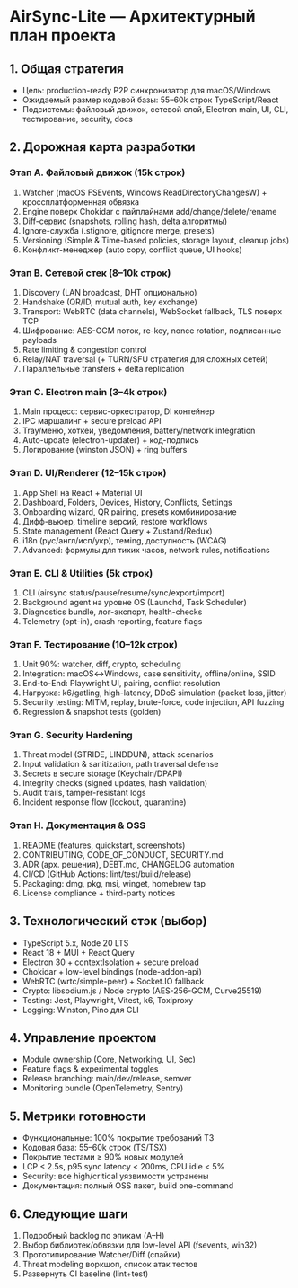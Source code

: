 # AirSync-Lite — Архитектурный план проекта

## 1. Общая стратегия
- Цель: production-ready P2P синхронизатор для macOS/Windows
- Ожидаемый размер кодовой базы: 55–60k строк TypeScript/React
- Подсистемы: файловый движок, сетевой слой, Electron main, UI, CLI, тестирование, security, docs

## 2. Дорожная карта разработки
### Этап A. Файловый движок (15k строк)
1. Watcher (macOS FSEvents, Windows ReadDirectoryChangesW) + кроссплатформенная обвязка
2. Engine поверх Chokidar с пайплайнами add/change/delete/rename
3. Diff-сервис (snapshots, rolling hash, delta алгоритмы)
4. Ignore-служба (.stignore, gitignore merge, presets)
5. Versioning (Simple & Time-based policies, storage layout, cleanup jobs)
6. Конфликт-менеджер (auto copy, conflict queue, UI hooks)

### Этап B. Сетевой стек (8–10k строк)
1. Discovery (LAN broadcast, DHT опционально)
2. Handshake (QR/ID, mutual auth, key exchange)
3. Transport: WebRTC (data channels), WebSocket fallback, TLS поверх TCP
4. Шифрование: AES-GCM поток, re-key, nonce rotation, подписанные payloads
5. Rate limiting & congestion control
6. Relay/NAT traversal (+ TURN/SFU стратегия для сложных сетей)
7. Параллельные transfers + delta replication

### Этап C. Electron main (3–4k строк)
1. Main процесс: сервис-оркестратор, DI контейнер
2. IPC маршалинг + secure preload API
3. Tray/меню, хоткеи, уведомления, battery/network integration
4. Auto-update (electron-updater) + код-подпись
5. Логирование (winston JSON) + ring buffers

### Этап D. UI/Renderer (12–15k строк)
1. App Shell на React + Material UI
2. Dashboard, Folders, Devices, History, Conflicts, Settings
3. Onboarding wizard, QR pairing, presets комбинирование
4. Дифф-вьюер, timeline версий, restore workflows
5. State management (React Query + Zustand/Redux)
6. i18n (рус/англ/исп/укр), темing, доступность (WCAG)
7. Advanced: формулы для тихих часов, network rules, notifications

### Этап E. CLI & Utilities (5k строк)
1. CLI (airsync status/pause/resume/sync/export/import)
2. Background agent на уровне OS (Launchd, Task Scheduler)
3. Diagnostics bundle, лог-экспорт, health-checks
4. Telemetry (opt-in), crash reporting, feature flags

### Этап F. Тестирование (10–12k строк)
1. Unit 90%: watcher, diff, crypto, scheduling
2. Integration: macOS↔Windows, case sensitivity, offline/online, SSID
3. End-to-End: Playwright UI, pairing, conflict resolution
4. Нагрузка: k6/gatling, high-latency, DDoS simulation (packet loss, jitter)
5. Security testing: MITM, replay, brute-force, code injection, API fuzzing
6. Regression & snapshot tests (golden)

### Этап G. Security Hardening
1. Threat model (STRIDE, LINDDUN), attack scenarios
2. Input validation & sanitization, path traversal defense
3. Secrets в secure storage (Keychain/DPAPI)
4. Integrity checks (signed updates, hash validation)
5. Audit trails, tamper-resistant logs
6. Incident response flow (lockout, quarantine)

### Этап H. Документация & OSS
1. README (features, quickstart, screenshots)
2. CONTRIBUTING, CODE_OF_CONDUCT, SECURITY.md
3. ADR (арх. решения), DEBT.md, CHANGELOG automation
4. CI/CD (GitHub Actions: lint/test/build/release)
5. Packaging: dmg, pkg, msi, winget, homebrew tap
6. License compliance + third-party notices

## 3. Технологический стэк (выбор)
- TypeScript 5.x, Node 20 LTS
- React 18 + MUI + React Query
- Electron 30 + contextIsolation + secure preload
- Chokidar + low-level bindings (node-addon-api)
- WebRTC (wrtc/simple-peer) + Socket.IO fallback
- Crypto: libsodium.js / Node crypto (AES-256-GCM, Curve25519)
- Testing: Jest, Playwright, Vitest, k6, Toxiproxy
- Logging: Winston, Pino для CLI

## 4. Управление проектом
- Module ownership (Core, Networking, UI, Sec)
- Feature flags & experimental toggles
- Release branching: main/dev/release, semver
- Monitoring bundle (OpenTelemetry, Sentry)

## 5. Метрики готовности
- Функциональные: 100% покрытие требований ТЗ
- Кодовая база: 55–60k строк (TS/TSX)
- Покрытие тестами ≥ 90% новых модулей
- LCP < 2.5s, p95 sync latency < 200ms, CPU idle < 5%
- Security: все high/critical уязвимости устранены
- Документация: полный OSS пакет, build one-command

## 6. Следующие шаги
1. Подробный backlog по эпикам (A–H)
2. Выбор библиотек/обвязки для low-level API (fsevents, win32)
3. Прототипирование Watcher/Diff (спайки)
4. Threat modeling воркшоп, список атак тестов
5. Развернуть CI baseline (lint+test)

